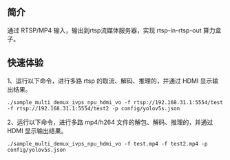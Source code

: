 ## 简介
  通过 RTSP/MP4 输入，输出到rtsp流媒体服务器，实现 rtsp-in-rtsp-out 算力盒子。


## 快速体验
1、运行以下命令，进行多路 rtsp 的取流、解码、推理的，并通过 HDMI 显示输出结果。
```
./sample_multi_demux_ivps_npu_hdmi_vo -f rtsp://192.168.31.1:5554/test -f rtsp://192.168.31.1:5554/test2 -p config/yolov5s.json
```
2、运行以下命令，进行多路 mp4/h264 文件的解包、解码、推理的，并通过 HDMI 显示输出结果。
```
./sample_multi_demux_ivps_npu_hdmi_vo -f test.mp4 -f test2.mp4 -p config/yolov5s.json
```